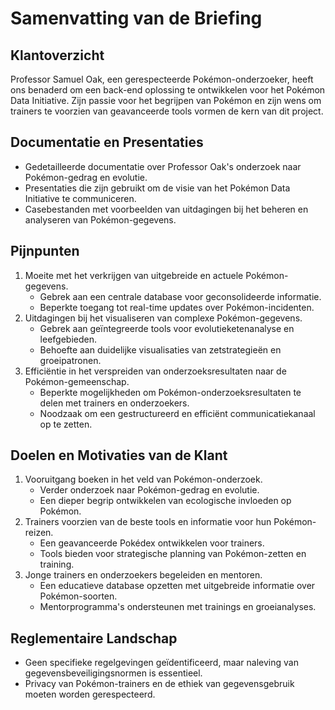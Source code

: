# Samenvatting van de Briefing

## Klantoverzicht

Professor Samuel Oak, een gerespecteerde Pokémon-onderzoeker, heeft ons benaderd om een back-end oplossing te ontwikkelen voor het Pokémon Data Initiative. Zijn passie voor het begrijpen van Pokémon en zijn wens om trainers te voorzien van geavanceerde tools vormen de kern van dit project.

## Documentatie en Presentaties

- Gedetailleerde documentatie over Professor Oak's onderzoek naar Pokémon-gedrag en evolutie.
- Presentaties die zijn gebruikt om de visie van het Pokémon Data Initiative te communiceren.
- Casebestanden met voorbeelden van uitdagingen bij het beheren en analyseren van Pokémon-gegevens.

## Pijnpunten

1. Moeite met het verkrijgen van uitgebreide en actuele Pokémon-gegevens.
    - Gebrek aan een centrale database voor geconsolideerde informatie.
    - Beperkte toegang tot real-time updates over Pokémon-incidenten.
2. Uitdagingen bij het visualiseren van complexe Pokémon-gegevens.
    - Gebrek aan geïntegreerde tools voor evolutieketenanalyse en leefgebieden.
    - Behoefte aan duidelijke visualisaties van zetstrategieën en groeipatronen.
3. Efficiëntie in het verspreiden van onderzoeksresultaten naar de Pokémon-gemeenschap.
    - Beperkte mogelijkheden om Pokémon-onderzoeksresultaten te delen met trainers en onderzoekers.
    - Noodzaak om een gestructureerd en efficiënt communicatiekanaal op te zetten.

## Doelen en Motivaties van de Klant

1. Vooruitgang boeken in het veld van Pokémon-onderzoek.
    - Verder onderzoek naar Pokémon-gedrag en evolutie.
    - Een dieper begrip ontwikkelen van ecologische invloeden op Pokémon.
2. Trainers voorzien van de beste tools en informatie voor hun Pokémon-reizen.
    - Een geavanceerde Pokédex ontwikkelen voor trainers.
    - Tools bieden voor strategische planning van Pokémon-zetten en training.
3. Jonge trainers en onderzoekers begeleiden en mentoren.
    - Een educatieve database opzetten met uitgebreide informatie over Pokémon-soorten.
    - Mentorprogramma's ondersteunen met trainings en groeianalyses.

## Reglementaire Landschap

- Geen specifieke regelgevingen geïdentificeerd, maar naleving van gegevensbeveiligingsnormen is essentieel.
- Privacy van Pokémon-trainers en de ethiek van gegevensgebruik moeten worden gerespecteerd.
